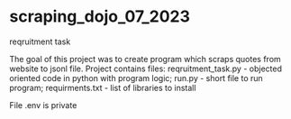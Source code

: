 # scraping_dojo_07_2023
reqruitment task

The goal of this project was to create program which scraps quotes from website to jsonl file.
Project contains files:
  reqruitment_task.py - objected oriented code in python with program logic;
  run.py - short file to run program;
  requirments.txt - list of libraries to install

File .env is private 
